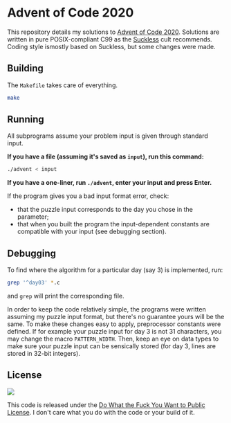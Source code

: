 Advent of Code 2020
===================

This repository details my solutions to [Advent of Code
2020](https://adventofcode.com/2020). Solutions are written in pure
POSIX-compliant C99 as the [Suckless](http://suckless.org/) cult recommends.
Coding style ismostly based on Suckless, but some changes were made.

Building
--------

The `Makefile` takes care of everything.
```bash
make
```

Running
-------

All subprograms assume your problem input is given through standard input.

**If you have a file (assuming it's saved as `input`), run this command:**
```bash
./advent < input
```

**If you have a one-liner, run `./advent`, enter your input and press Enter.**

If the program gives you a bad input format error, check:
* that the puzzle input corresponds to the day you chose in the parameter;
* that when you built the program the input-dependent constants are compatible
with your input (see debugging section).

Debugging
---------

To find where the algorithm for a particular day (say 3) is implemented, run:
```bash
grep '^day03' *.c
```
and `grep` will print the corresponding file.

In order to keep the code relatively simple, the programs were written assuming
my puzzle input format, but there's no guarantee yours will be the same. To
make these changes easy to apply, preprocessor constants were defined. If for
example your puzzle input for day 3 is not 31 characters, you may change the
macro `PATTERN_WIDTH`. Then, keep an eye on data types to make sure your puzzle
input can be sensically stored (for day 3, lines are stored in 32-bit
integers).

License
-------

![](http://www.wtfpl.net/wp-content/uploads/2012/12/wtfpl-badge-2.png)

This code is released under the [Do What the Fuck You Want to Public
License](http://www.wtfpl.net). I don't care what you do with the code or your
build of it.
